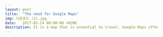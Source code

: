 ```yaml
---
layout: post
title:  "The need for Google Maps"
img: 다운로드 (1).jpg
date:   2017-02-14 00:00:00 +0200
description: It is a map that is essential to travel. Google Maps offers convenience to many users.
---
```

